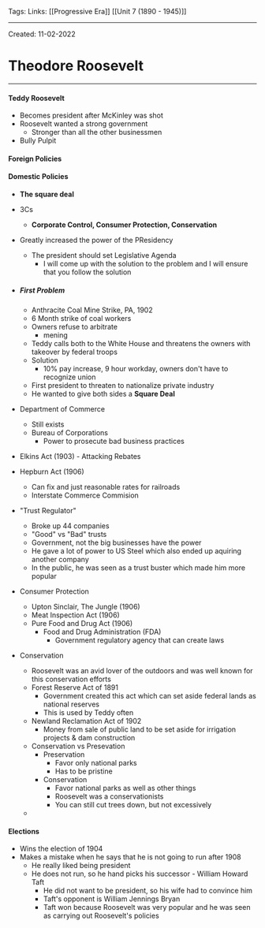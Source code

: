 Tags:
Links: [[Progressive Era]] [[Unit 7 (1890 - 1945)]]

---
Created: 11-02-2022
# Theodore Roosevelt
---

#### Teddy Roosevelt
- Becomes president after McKinley was shot
- Roosevelt wanted a strong government
	- Stronger than all the other businessmen
- Bully Pulpit

#### Foreign Policies

#### Domestic Policies
- **The square deal**
- 3Cs
	- **Corporate Control, Consumer Protection, Conservation**
- Greatly increased the power of the PResidency
	- The president should set Legislative Agenda
		- I will come up with the solution to the problem and I will ensure that you follow the solution

- ##### First Problem
	- Anthracite Coal Mine Strike, PA, 1902
	- 6 Month strike of coal workers
	- Owners refuse to arbitrate
		- mening
	- Teddy calls both to the White House and threatens the owners with takeover by federal troops
	- Solution 
		- 10% pay increase, 9 hour workday, owners don't have to recognize union
	- First president to threaten to nationalize private industry
	- He wanted to give both sides a **Square Deal**

- Department of Commerce
	- Still exists
	- Bureau of Corporations
		- Power to prosecute bad business practices
- Elkins Act (1903) - Attacking Rebates
- Hepburn Act (1906)
	- Can fix and just reasonable rates for railroads
	- Interstate Commerce Commision
- "Trust Regulator"
	- Broke up 44 companies
	- "Good" vs "Bad" trusts
	- Government, not the big businesses have the power
	- He gave a lot of power to US Steel which also ended up aquiring another company
	- In the public, he was seen as a trust buster which made him more popular
- Consumer Protection
	- Upton Sinclair, The Jungle (1906)
	- Meat Inspection Act (1906)
	- Pure Food and Drug Act (1906)
		- Food and Drug Administration (FDA)
			- Government regulatory agency that can create laws
- Conservation
	- Roosevelt was an avid lover of the outdoors and was well known for this conservation efforts
	- Forest Reserve Act of 1891
		- Government created this act which can set aside federal lands as national reserves
		- This is used by Teddy often
	- Newland Reclamation Act of 1902
		- Money from sale of public land to be set aside for irrigation projects & dam construction
	- Conservation vs Presevation
		- Preservation
			- Favor only national parks
			- Has to be pristine
		- Conservation
			- Favor national parks as well as other things
			- Roosevelt was a conservationists
			- You can still cut trees down, but not excessively
	- 

#### Elections
- Wins the election of 1904
- Makes a mistake when he says that he is not going to run after 1908
	- He really liked being president
	- He does not run, so he hand picks his successor - William Howard Taft
		- He did not want to be president, so his wife had to convince him
		- Taft's opponent is William Jennings Bryan
		- Taft won because Roosevelt was very popular and he was seen as carrying out Roosevelt's policies
